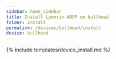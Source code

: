```yaml
---
sidebar: home_sidebar
title: Install Lynnrin-AOSP on bullhead
folder: install
permalink: /devices/bullhead/install
device: bullhead
---
```

{% include templates/device_install.md %}
